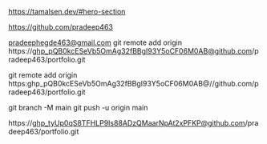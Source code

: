 https://tamalsen.dev/#hero-section

https://github.com/pradeep463 


pradeephegde463@gmail.com
git remote add origin https://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@github.com/pradeep463/portfolio.git


git remote add origin https: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@//github.com/pradeep463/portfolio.git



git branch -M main
git push -u origin main

https://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@github.com/pradeep463/portfolio.git